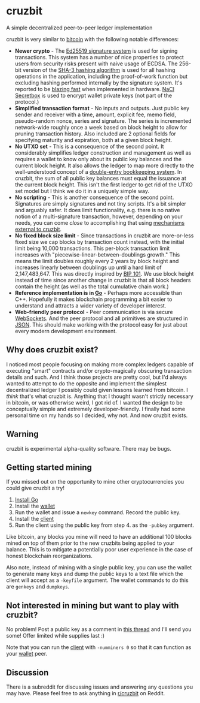 # cruzbit
A simple decentralized peer-to-peer ledger implementation

cruzbit is very similar to [bitcoin](https://www.bitcoin.com/bitcoin.pdf) with the following notable differences:

* **Newer crypto** - The [Ed25519 signature system](https://ed25519.cr.yp.to/) is used for signing transactions. This system has a number of nice properties to protect users from security risks present with naive usage of ECDSA. The 256-bit version of the [SHA-3 hashing algorithm](https://en.wikipedia.org/wiki/SHA-3) is used for all hashing operations in the application, including the proof-of-work function but excluding hashing performed internally by the signature system. It's reported to be 
[blazing fast](https://keccak.team/2017/is_sha3_slow.html) when implemented in hardware. [NaCl Secretbox](https://nacl.cr.yp.to/secretbox.html) is used to encrypt wallet private keys (not part of the protocol.)
* **Simplified transaction format** - No inputs and outputs. Just public key sender and receiver with a time, amount, explicit fee, memo field, pseudo-random nonce, series and signature. The series is incremented network-wide roughly once a week based on block height to allow for pruning transaction history. Also included are 2 optional fields for specifying maturity and expiration, both at a given block height.
* **No UTXO set** - This is a consequence of the second point. It considerably simplifies ledger construction and management as well as requires a wallet to know only about its public key balances and the current block height. It also allows the ledger to map more directly to the well-understood concept of a [double-entry bookkeeping system](https://en.wikipedia.org/wiki/Double-entry_bookkeeping_system). In cruzbit, the sum of all public key balances must equal the issuance at the current block height. This isn't the first ledger to get rid of the UTXO set model but I think we do it in a uniquely simple way.
* **No scripting** - This is another consequence of the second point. Signatures are simply signatures and not tiny scripts. It's a bit simpler and arguably safer. It does limit functionality, e.g. there is no native notion of a multi-signature transaction, however, depending on your needs, you can come _close_ to accomplishing that using [mechanisms external to cruzbit](https://en.wikipedia.org/wiki/Shamir%27s_Secret_Sharing).
* **No fixed block size limit** - Since transactions in cruzbit are more-or-less fixed size we cap blocks by transaction count instead, with the initial limit being 10,000 transactions. This per-block transaction limit increases with "piecewise-linear-between-doublings growth." This means the limit doubles roughly every 2 years by block height and increases linearly between doublings up until a hard limit of 2,147,483,647. This was directly inspired by [BIP 101](https://github.com/bitcoin/bips/blob/master/bip-0101.mediawiki). We use block height instead of time since another change in cruzbit is that all block headers contain the height (as well as the total cumulative chain work.)
* **Reference implementation is in [Go](https://golang.org/)** - Perhaps more accessible than C++. Hopefully it makes blockchain programming a bit easier to understand and attracts a wider variety of developer interest.
* **Web-friendly peer protocol** - Peer communication is via secure [WebSockets](https://developer.mozilla.org/en-US/docs/Web/API/WebSockets_API). And the peer protocol and all primitives are structured in [JSON](https://www.json.org/). This should make working with the protocol easy for just about every modern development environment.

## Why does cruzbit exist?

I noticed most people focusing on making more complex ledgers capable of executing "smart" contracts and/or crypto-magically obscuring transaction details and such. And I think those projects are pretty cool, but I'd always wanted to attempt to do the opposite and implement the simplest decentralized ledger I possibly could given lessons learned from bitcoin. I _think_ that's what cruzbit is. Anything that I thought wasn't strictly necessary in bitcoin, or was otherwise weird, I got rid of. I wanted the design to be conceptually simple and extremely developer-friendly. I finally had some personal time on my hands so I decided, why not. And now cruzbit exists.

## Warning

cruzbit is experimental alpha-quality software. There may be bugs.

## Getting started mining

If you missed out on the opportunity to mine other cryptocurrencies you could give cruzbit a try!

1. [Install Go](https://golang.org/doc/install)
2. Install the [wallet](https://github.com/cruzbit/cruzbit/tree/master/wallet)
3. Run the wallet and issue a `newkey` command. Record the public key.
4. Install the [client](https://github.com/cruzbit/cruzbit/tree/master/client)
5. Run the client using the public key from step 4. as the `-pubkey` argument.

Like bitcoin, any blocks you mine will need to have an additional 100 blocks mined on top of them prior to the new cruzbits being applied to your balance. This is to mitigate a potentially poor user experience in the case of honest blockchain reorganizations.

Also note, instead of mining with a single public key, you can use the wallet to generate many keys and dump the public keys to a text file which the client will accept as a `-keyfile` argument. The wallet commands to do this are `genkeys` and `dumpkeys`.

## Not interested in mining but want to play with cruzbit?

No problem! Post a public key as a comment in [this thread](https://www.reddit.com/r/cruzbit/comments/c4cqx9/want_some_cruzbits_to_testplay_with/) and I'll send you some! Offer limited while supplies last :)

Note that you can run the [client](https://github.com/cruzbit/cruzbit/tree/master/client) with `-numminers 0` so that it can function as your [wallet](https://github.com/cruzbit/cruzbit/tree/master/wallet) peer.

## Discussion

There is a subreddit for discussing issues and answering any questions you may have. Please feel free to ask anything in [r/cruzbit](https://www.reddit.com/r/cruzbit/) on Reddit.
